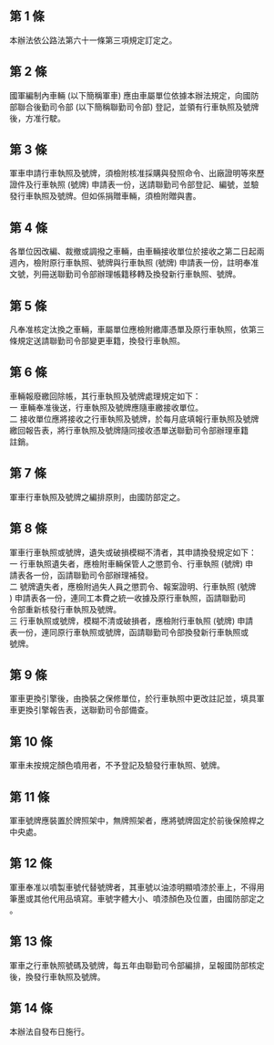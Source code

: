 第 1 條
-------
本辦法依公路法第六十一條第三項規定訂定之。

第 2 條
-------
國軍編制內車輛 (以下簡稱軍車) 應由車屬單位依據本辦法規定，向國防  
部聯合後勤司令部 (以下簡稱聯勤司令部) 登記，並領有行車執照及號牌  
後，方准行駛。

第 3 條
-------
軍車申請行車執照及號牌，須檢附核准採購與發照命令、出廠證明等來歷  
證件及行車執照 (號牌) 申請表一份，送請聯勤司令部登記、編號，並驗  
發行車執照及號牌。但如係捐贈車輛，須檢附贈與書。

第 4 條
-------
各單位因改編、裁撤或調撥之車輛，由車輛接收單位於接收之第二日起兩  
週內，檢附原行車執照、號牌與行車執照 (號牌) 申請表一份，註明奉准  
文號，列冊送聯勤司令部辦理帳籍移轉及換發新行車執照、號牌。

第 5 條
-------
凡奉准核定汰換之車輛，車屬單位應檢附繳庫憑單及原行車執照，依第三  
條規定送請聯勤司令部變更車籍，換發行車執照。

第 6 條
-------
車輛報廢繳回除帳，其行車執照及號牌處理規定如下：  
一  車輛奉准後送，行車執照及號牌應隨車繳接收單位。  
二  接收單位應將接收之行車執照及號牌，於每月底填報行車執照及號牌  
    繳回報告表，將行車執照及號牌隨同接收憑單送聯勤司令部辦理車籍  
    註銷。

第 7 條
-------
軍車行車執照及號牌之編排原則，由國防部定之。

第 8 條
-------
軍車行車執照或號牌，遺失或破損模糊不清者，其申請換發規定如下：  
一  行車執照遺失者，應檢附車輛保管人之懲罰令、行車執照 (號牌) 申  
    請表各一份，函請聯勤司令部辦理補發。  
二  號牌遺失者，應檢附過失人員之懲罰令、報案證明、行車執照 (號牌  
    ) 申請表各一份，連同工本費之統一收據及原行車執照，函請聯勤司  
    令部重新核發行車執照及號牌。  
三  行車執照或號牌，模糊不清或破損者，應檢附行車執照 (號牌) 申請  
    表一份，連同原行車執照或號牌，函請聯勤司令部換發新行車執照或  
    號牌。

第 9 條
-------
軍車更換引擎後，由換裝之保修單位，於行車執照中更改註記並，填具軍  
車更換引擎報告表，送聯勤司令部備查。

第 10 條
--------
軍車未按規定顏色噴用者，不予登記及驗發行車執照、號牌。

第 11 條
--------
軍車號牌應裝置於牌照架中，無牌照架者，應將號牌固定於前後保險桿之  
中央處。

第 12 條
--------
軍車奉准以噴製車號代替號牌者，其車號以油漆明顯噴漆於車上，不得用  
筆墨或其他代用品填寫。車號字體大小、噴漆顏色及位置，由國防部定之  
。

第 13 條
--------
軍車之行車執照號碼及號牌，每五年由聯勤司令部編排，呈報國防部核定  
後，換發行車執照及號牌。

第 14 條
--------
本辦法自發布日施行。

